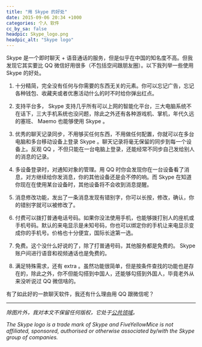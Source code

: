 ```yaml
---
title: "用 Skype 的好处"
date: 2015-09-06 20:34 +1000
categories: 个人 软件
cc_by_sa: false
headpic: Skype_logo.png
headpic_alt: "Skype logo"
---
```


Skype 是一个即时聊天 + 语音通话的服务，但是似乎在中国的知名度不高。但我发现它其实要比 QQ 微信好用很多（不包括空间跟朋友圈）。以下我列举一些使用 Skype 的好处。

<!--more-->

1. 十分精简，完全没有任何与你需要的东西无关的元素。你可以忘记广告，忘记各种钱包、收藏夹或者优惠活动什么的时不时给你弹出红点。

2. 支持平台多， Skype 支持几乎所有可以上网的智能化平台，三大电脑系统不在话下，三大手机系统也没问题，除此之外还有各种游戏机、掌机，年代久远的塞班、 Maemo 也能够使用 Skype 。

3. 优秀的聊天记录同步，不用够买任何东西，不用做任何配置，你就可以在多台电脑和多台移动设备上登录 Skype 。聊天记录将毫无保留的同步到每一个设备上。反观 QQ ，不但只能在一台电脑上登录，还能经常不同步自己发给别人的消息的记录。

4. 多设备登录时，对通知对象的管理。用 QQ 时你会发现你在一台设备看了消息，对方继续给你发消息，你的其他设备还是会不停的响。而 Skype 在知道你现在在使用某台设备时，其他设备将不会收到消息提醒。

5. 消息修改功能，发出了一条消息发现有错别字，你可以长按，修改，确认，你的错别字就可以被修改了。

6. 付费可以拨打普通电话号码。如果你没法使用手机，也能够拨打别人的座机或手机号码。默认的来电显示是未知号码，你也可以绑定你的手机让来电显示变成你的手机号。价格也十分便宜，国际长途第一选。

7. 免费。这个没什么好说的了，除了打普通号码，其他服务都是免费的。 Skype 账户间进行语音和视频通话也是免费的。

8. 满足特殊需求，还有 extra 。虽然功能很简单，但是按条件查找的功能也是存在的，除此之外，你不但能勾搭到中国人，还能够勾搭到外国人，毕竟老外从来没听说过 QQ 微信啥的。

有了如此好的一款聊天软件，我还有什么理由用 QQ 跟微信呢？

---------------

*除图片外，我对本文不保留任何版权，它处于[公共领域](https://creativecommons.org/licenses/publicdomain/)。*

*The Skype logo is a trade mark of Skype and FiveYellowMice is not affiliated, sponsored, authorised or otherwise associated by/with the Skype group of companies.*
